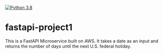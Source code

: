 [![Python 3.8](https://github.com/tianyunh/fastapi-project1/actions/workflows/main.yml/badge.svg)](https://github.com/tianyunh/fastapi-project1/actions/workflows/main.yml)

# fastapi-project1

This is a FastAPI Microservice built on AWS. It takes a date as an input and returns the number of days until the next U.S. federal holiday.
